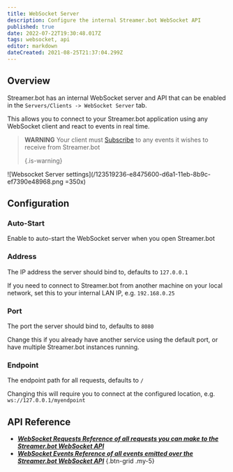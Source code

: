 ```yaml
---
title: WebSocket Server
description: Configure the internal Streamer.bot WebSocket API
published: true
date: 2022-07-22T19:30:48.017Z
tags: websocket, api
editor: markdown
dateCreated: 2021-08-25T21:37:04.299Z
---
```


## Overview

Streamer.bot has an internal WebSocket server and API that can be enabled in the `Servers/Clients -> WebSocket Server` tab.

This allows you to connect to your Streamer.bot application using any WebSocket client and react to events in real time.

> **WARNING** Your client must [Subscribe](/Servers-Clients/WebSocket-Server/Requests#subscribe) to any events it wishes to receive from Streamer.bot 
> 
> {.is-warning}

!\[Websocket Server settings\](/123519236-e8475600-d6a1-11eb-8b9c-ef7390e48968.png =350x)

## Configuration
### Auto-Start
Enable to auto-start the WebSocket server when you open Streamer.bot

### Address
The IP address the server should bind to, defaults to `127.0.0.1`

If you need to connect to Streamer.bot from another machine on your local network, set this to your internal LAN IP, e.g. `192.168.0.25`

### Port
The port the server should bind to, defaults to `8080`

Change this if you already have another service using the default port, or have multiple Streamer.bot instances running.

### Endpoint
The endpoint path for all requests, defaults to `/`

Changing this will require you to connect at the configured location, e.g. `ws://127.0.0.1/myendpoint`


## API Reference

- [<i class="mdi mdi-upload-network primary--text"></i> ***WebSocket Requests ***Reference of all requests you can make to the Streamer.bot WebSocket API******](/Servers-Clients/WebSocket-Server/Requests)
- [<i class="mdi mdi-download-network primary--text"></i> ***WebSocket Events ***Reference of all events emitted over the Streamer.bot WebSocket API******](/Servers-Clients/WebSocket-Server/Events)
{.btn-grid .my-5}

